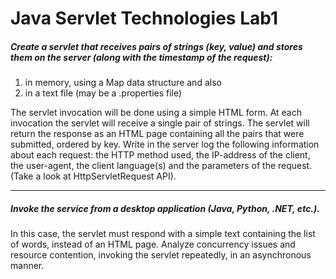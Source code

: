 # Java Servlet Technologies Lab1

##### Create a servlet that receives pairs of strings (key, value) and stores them on the server (along with the timestamp of the request):
1. in memory, using a Map data structure and also
1. in a text file (may be a .properties file)

The servlet invocation will be done using a simple HTML form. At each invocation the servlet will receive a single pair of strings. The servlet will return the response as an HTML page containing all the pairs that were submitted, ordered by key. Write in the server log the following information about each request: the HTTP method used, the IP-address of the client, the user-agent, the client language(s) and the parameters of the request. (Take a look at HttpServletRequest API).

---

##### Invoke the service from a desktop application (Java, Python, .NET, etc.). 
In this case, the servlet must respond with a simple text containing the list of words, instead of an HTML page. 
Analyze concurrency issues and resource contention, invoking the servlet repeatedly, in an asynchronous manner.
